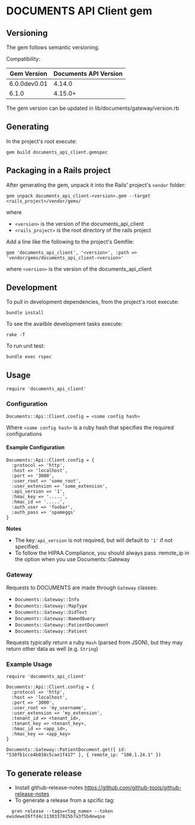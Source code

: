 # DOCUMENTS API Client gem

## Versioning
The gem follows semantic versioning.

Compatibility:

|Gem Version |Documents API Version|
|------------|---------------------|
|6.0.0dev0.01|4.14.0               |
|6.1.0       |4.15.0+              |

The gem version can be updated in lib/documents/gateway/version.rb

## Generating
In the project's root execute:
```
gem build documents_api_client.gemspec
```

## Packaging in a Rails project
After generating the gem, unpack it into the Rails' project's `vendor` folder:
```
gem unpack documents_api_client-<version>.gem --target <rails_project>/vendor/gems/
```
where
 - `<version>` is the version of the documents_api_client
 - `<rails_project>` is the root directory of the rails project

Add a line like the following to the project's Gemfile:
```
gem 'documents_api_client', '<version>', :path => 'vendor/gems/documents_api_client-<version>'
```
where `<version>` is the version of the documents_api_client

## Development
To pull in development dependencies, from the project's root execute:
```
bundle install
```
To see the availble development tasks execute:
```
rake -T
```

To run unit test:
```
bundle exec rspec
```

## Usage

```
require 'documents_api_client'
```

### Configuration

```
Documents::Api::Client.config = <some config hash>
```

Where `<some config hash>` is a ruby hash that specifies the required configurations

#### Example Configuration

```
Documents::Api::Client.config = {
  :protocol => 'http',
  :host => 'localhost',
  :port => '3000',
  :user_root => 'some_root',
  :user_extension => 'some_extension',
  :api_version => '1',
  :hmac_key => '.....',
  :hmac_id => '.....',
  :auth_user => 'foobar',
  :auth_pass => 'spameggs'
}
```

**Notes**

 - The key`:api_version` is not required, but will default to `'1'` if not specified.
 - To follow the HIPAA Compliance, you should always pass :remote_ip in the option when you use Documents::Gateway

### Gateway

Requests to DOCUMENTS are made through `Gateway` classes:

 - `Documents::Gateway::Info`
 - `Documents::Gateway::MapType`
 - `Documents::Gateway::OidText`
 - `Documents::Gateway::NamedQuery`
 - `Documents::Gateway::PatientDocument`
 - `Documents::Gateway::Patient`

Requests typically return a ruby `Hash` (parsed from JSON), but they may return other data as well (e.g. `String`)

### Example Usage

```
require 'documents_api_client'

Documents::Api::Client.config = {
  :protocol => 'http',
  :host => 'localhost',
  :port => '3000',
  :user_root => 'my_username',
  :user_extension => 'my_extension',
  :tenant_id => <tenant_id>,
  :tenant_key => <tenant_key>,
  :hmac_id => <app_id>,
  :hmac_key => <app_key>
}

Documents::Gateway::PatientDocument.get({ id: "530fb1cce4b038c5cae1f417" }, { remote_ip: "100.1.24.1" })
```

## To generate release
 - Install github-release-notes https://github.com/github-tools/github-release-notes
 - To generate a release from a spcific tag:
```
  gren release --tags=<tag_name> --token ewsdewe26ffd4c1130337025b7a3f5bdewqse
```
